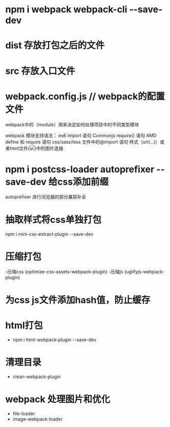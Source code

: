 # npm i webpack webpack-cli --save-dev

# dist 存放打包之后的文件

# src 存放入口文件

# webpack.config.js // webpack的配置文件


webpack中的（module）用来决定如何处理项目中的不同类型模块

webpack 模块支持语法：
  es6 import 语句
  Commonjs require() 语句
  AMD define 和 require 语句
  css/sass/less 文件中的@import 语句
  样式（url(...)）或者html文件(<img src="...">)中的图片连接


# npm i postcss-loader autoprefixer --save-dev 给css添加前缀

autoprefixer 进行浏览器的部分兼容补全


# 抽取样式将css单独打包
  npm i mini-css-extract-plugin --save-dev

# 压缩打包
  -压缩css (optimize-css-assets-webpack-plugin)
  -压缩js (uglifyjs-webpack-plugin)

# 为css js文件添加hash值，防止缓存

# html打包
  - npm i html-webpack-plugin --save-dev

# 清理目录
  - clean-webpack-plugin 

# webpack 处理图片和优化
  - file-loader
  - image-webpack-loader